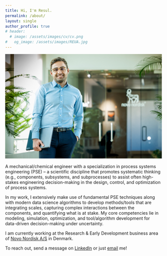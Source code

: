 ```yaml
---
title: Hi, I'm Resul.
permalink: /about/
layout: single
author_profile: true
# header:
  # image: /assets/images/cv/cv.png
#   og_image: /assets/images/REUA.jpg
---
```


![Credits: CONTINEO By Jesper Edvardsen](/assets/images/REUA.jpg)

A mechanical/chemical engineer with a specialization in process systems engineering (PSE) – a scientific discipline that promotes systematic thinking (e.g., components, subsystems, and subprocesses) to assist often high-stakes engineering decision-making in the design, control, and optimization of process systems. 

In my work, I extensively make use of fundamental PSE techniques along with modern data science algorithms to develop methods/tools that are integrating scales, capturing complex interactions between the components, and quantifying what is at stake. My core competencies lie in modeling, simulation, optimization, and tool/algorithm development for data-driven decision-making under uncertainty. 

I am currently working at the Research & Early Development business area of [Novo Nordisk A/S](https://www.novonordisk.com/) in Denmark.

To reach out, send a message on [LinkedIn](https://www.linkedin.com/in/resulal/) or just [email](mailto:meresul@gmail.com) me! 
